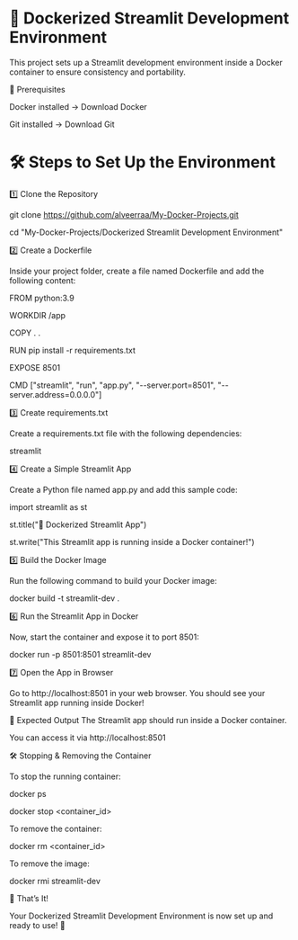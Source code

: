 # 🚀 Dockerized Streamlit Development Environment

This project sets up a Streamlit development environment inside a Docker container to ensure consistency and portability.

📌 Prerequisites

Docker installed → Download Docker

Git installed → Download Git

# 🛠️ Steps to Set Up the Environment

1️⃣ Clone the Repository

git clone https://github.com/alveerraa/My-Docker-Projects.git

cd "My-Docker-Projects/Dockerized Streamlit Development Environment"

2️⃣ Create a Dockerfile

Inside your project folder, create a file named Dockerfile and add the following content:

FROM python:3.9  

WORKDIR /app  

COPY . .  

RUN pip install -r requirements.txt  

EXPOSE 8501  

CMD ["streamlit", "run", "app.py", "--server.port=8501", "--server.address=0.0.0.0"]

3️⃣ Create requirements.txt

Create a requirements.txt file with the following dependencies:

streamlit

4️⃣ Create a Simple Streamlit App

Create a Python file named app.py and add this sample code:

import streamlit as st

st.title("🚀 Dockerized Streamlit App")

st.write("This Streamlit app is running inside a Docker container!")

5️⃣ Build the Docker Image

Run the following command to build your Docker image:

docker build -t streamlit-dev .

6️⃣ Run the Streamlit App in Docker

Now, start the container and expose it to port 8501:

docker run -p 8501:8501 streamlit-dev

7️⃣ Open the App in Browser

Go to http://localhost:8501 in your web browser. You should see your Streamlit app running inside Docker!

🎯 Expected Output
The Streamlit app should run inside a Docker container.

You can access it via http://localhost:8501

🛠 Stopping & Removing the Container

To stop the running container:

docker ps

docker stop <container_id>

To remove the container:

docker rm <container_id>

To remove the image:

docker rmi streamlit-dev

🎉 That’s It!

Your Dockerized Streamlit Development Environment is now set up and ready to use! 🚀

